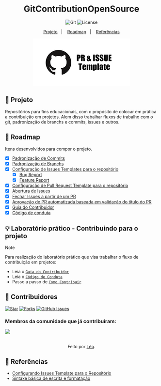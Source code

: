 <h1 align="center">GitContributionOpenSource</h1>

<p align="center">
  <img alt="Git" src="https://img.shields.io/static/v1?label=Github&message=GIT&color=8257E5&labelColor=000000"  />
  <img alt="License" src="https://img.shields.io/static/v1?label=license&message=MIT&color=49AA26&labelColor=000000">
</p>

<p align="center">
  <a href="#-projeto">Projeto</a>&nbsp;&nbsp;&nbsp;|&nbsp;&nbsp;&nbsp;
  <a href="#-roadmap">Roadmap</a>&nbsp;&nbsp;&nbsp;|&nbsp;&nbsp;&nbsp;
  <a href="#-referências">Referências</a>
</p>

<p align="center">
  <img alt="github" src="data/pr-issues-templates.png">
</p>

## 🎯 Projeto

Repositórios para fins educacionais, com o propósito de colocar em prática a contribuição em projetos. Alem disso trabalhar fluxos de trabalho com o git, padronização de branchs e commits, issues e outros.

## 👣 Roadmap

Itens desenvolvidos para compor o projeto.

- [x] [Padronização de Commits](https://github.com/leoviana00/GitContributionOpenSource/blob/main/CONTRIBUTING.md#commits) 
- [x] [Padronização de Branchs](https://github.com/leoviana00/GitContributionOpenSource/blob/main/CONTRIBUTING.md#branches) 
- [x] [Configuração de Issues Templates para o repositório](https://github.com/leoviana00/GitContributionOpenSource/tree/main/.github/ISSUE_TEMPLATE)
    - [x] [Bug Report](https://github.com/leoviana00/GitContributionOpenSource/issues/new?assignees=&labels=bug&projects=&template=bug_report.md&title=%5BBUG%5D+-+)
    - [x] [Feature Report](https://github.com/leoviana00/GitContributionOpenSource/issues/new?assignees=&labels=enhancement&projects=&template=feature_request.md&title=%5BSugest%C3%A3o%5D+-+)
- [x] [Configuração de Pull Request Template para o repositório](https://github.com/leoviana00/GitContributionOpenSource/blob/main/.github/pull_request_template.md)
- [x] [Abertura de Issues](https://github.com/leoviana00/GitContributionOpenSource/issues)
- [x] [Fechar Issues a partir de um PR](https://github.com/leoviana00/GitContributionOpenSource/blob/main/CONTRIBUTING.md#pull-requests)
- [x] [Aprovação de PR automatizada baseada em validação do título do PR](https://github.com/leoviana00/GitContributionOpenSource/blob/main/.github/workflows/main.yml)
- [x] [Guia do Contribuidor](https://github.com/leoviana00/GitContributionOpenSource/blob/main/CONTRIBUTING.md)
- [x] [Código de conduta](https://github.com/leoviana00/GitContributionOpenSource/blob/main/CODE_OF_CONDUCT.md)

## 💡 Laboratório prático - Contribuindo para o projeto

>[!NOTE]
> Para realização do laboratório prático que visa trabalhar o fluxo de contribuição em projetos:
- Leia o [`Guia do Contribuidor`](https://github.com/leoviana00/GitContributionOpenSource/blob/main/CONTRIBUTING.md)
- Leia o [`Código de Conduta`](https://github.com/leoviana00/GitContributionOpenSource/blob/main/CODE_OF_CONDUCT.md)
- Passo a passo de [`Como Contribuir`](https://github.com/leoviana00/GitContributionOpenSource/blob/main/CONTRIBUTING.md#contribui%C3%A7%C3%A3o)

## 👥 Contribuidores
[![Star](https://img.shields.io/github/stars/leoviana00/GitContributionOpenSource?style=social)](https://github.com/leoviana00/GitContributionOpenSource/stargazers)
[![Forks](https://img.shields.io/github/forks/leoviana00/GitContributionOpenSource?style=social)](https://github.com/leoviana00/GitContributionOpenSource/forks)
[![GitHub Issues](https://img.shields.io/github/issues/leoviana00/GitContributionOpenSource?style=social)](https://github.com/leoviana00/GitContributionOpenSource/issues/)


### Membros da comunidade que já contribuíram:
<a href="https://github.com/leoviana00/GitContributionOpenSource/graphs/contributors">
  <img src="https://contrib.rocks/image?repo=leoviana00/GitContributionOpenSource&max=500"/>
</a>

##
<div align="center">Feito por <a href="https://github.com/leoviana00">Léo</a>.</div>

## 📄 Referências

- [Configurando Issues Template para o Repositório](https://docs.github.com/en/communities/using-templates-to-encourage-useful-issues-and-pull-requests/configuring-issue-templates-for-your-repository)
- [Sintaxe básica de escrita e formatação](https://docs.github.com/en/get-started/writing-on-github/getting-started-with-writing-and-formatting-on-github/basic-writing-and-formatting-syntax#referencing-issues-and-pull-requests)